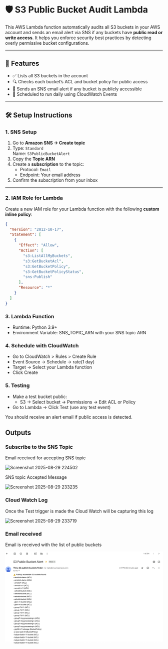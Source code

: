 # 🛡️ S3 Public Bucket Audit Lambda

This AWS Lambda function automatically audits all S3 buckets in your AWS account and sends an email alert via SNS if any buckets have **public read or write access**. It helps you enforce security best practices by detecting overly permissive bucket configurations.

---

## 📌 Features

- ✅ Lists all S3 buckets in the account
- 🔍 Checks each bucket’s ACL and bucket policy for public access
- 📧 Sends an SNS email alert if any bucket is publicly accessible
- 🔁 Scheduled to run daily using CloudWatch Events

---

## 🛠️ Setup Instructions

### 1. SNS Setup

1. Go to **Amazon SNS → Create topic**
2. Type: `Standard`  
   Name: `S3PublicBucketAlert`
3. Copy the **Topic ARN**
4. Create a **subscription** to the topic:  
   - Protocol: `Email`  
   - Endpoint: Your email address  
5. Confirm the subscription from your inbox

---

### 2. IAM Role for Lambda

Create a new IAM role for your Lambda function with the following **custom inline policy**:

```json
{
  "Version": "2012-10-17",
  "Statement": [
    {
      "Effect": "Allow",
      "Action": [
        "s3:ListAllMyBuckets",
        "s3:GetBucketAcl",
        "s3:GetBucketPolicy",
        "s3:GetBucketPolicyStatus",
        "sns:Publish"
      ],
      "Resource": "*"
    }
  ]
}
```

### 3. Lambda Function

- Runtime: Python 3.9+
- Environment Variable: SNS_TOPIC_ARN with your SNS topic ARN

### 4. Schedule with CloudWatch

- Go to CloudWatch > Rules > Create Rule
- Event Source → Schedule → rate(1 day)
- Target → Select your Lambda function
- Click Create

### 5. Testing

- Make a test bucket public:
    - S3 → Select bucket → Permissions → Edit ACL or Policy
- Go to Lambda → Click Test (use any test event)

You should receive an alert email if public access is detected.

## Outputs

### Subscribe to the SNS Topic

Email received for accepting SNS topic

<img width="1708" height="592" alt="Screenshot 2025-08-29 224502" src="https://github.com/user-attachments/assets/87bbb1b9-7b34-4ee7-9d58-c2db07a0d18f" />

SNS topic Accepted Message

<img width="1668" height="699" alt="Screenshot 2025-08-29 233235" src="https://github.com/user-attachments/assets/69ff90b0-069d-4072-b1ed-8e39bda50908" />


### Cloud Watch Log

Once the Test trigger is made the Cloud Watch will be capturing this log

<img width="1830" height="597" alt="Screenshot 2025-08-29 233719" src="https://github.com/user-attachments/assets/767f45cc-6b2d-49b8-9414-56fd6a6d6400" />


### Email received 

Email is received with the list of public buckets

![alt text](output/email_output.png)
